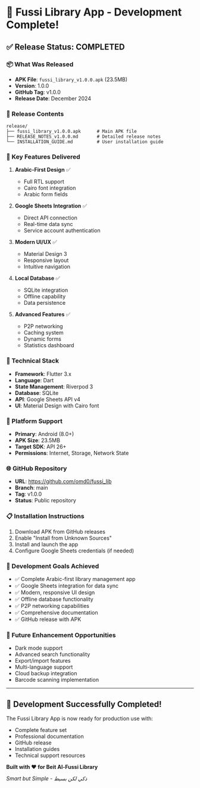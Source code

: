 # 🎉 Fussi Library App - Development Complete!

## ✅ Release Status: **COMPLETED**

### 📦 What Was Released
- **APK File**: `fussi_library_v1.0.0.apk` (23.5MB)
- **Version**: 1.0.0
- **GitHub Tag**: v1.0.0
- **Release Date**: December 2024

### 📁 Release Contents
```
release/
├── fussi_library_v1.0.0.apk      # Main APK file
├── RELEASE_NOTES_v1.0.0.md       # Detailed release notes
└── INSTALLATION_GUIDE.md         # User installation guide
```

### 🚀 Key Features Delivered
1. **Arabic-First Design** ✅
   - Full RTL support
   - Cairo font integration
   - Arabic form fields

2. **Google Sheets Integration** ✅
   - Direct API connection
   - Real-time data sync
   - Service account authentication

3. **Modern UI/UX** ✅
   - Material Design 3
   - Responsive layout
   - Intuitive navigation

4. **Local Database** ✅
   - SQLite integration
   - Offline capability
   - Data persistence

5. **Advanced Features** ✅
   - P2P networking
   - Caching system
   - Dynamic forms
   - Statistics dashboard

### 🔧 Technical Stack
- **Framework**: Flutter 3.x
- **Language**: Dart
- **State Management**: Riverpod 3
- **Database**: SQLite
- **API**: Google Sheets API v4
- **UI**: Material Design with Cairo font

### 📱 Platform Support
- **Primary**: Android (8.0+)
- **APK Size**: 23.5MB
- **Target SDK**: API 26+
- **Permissions**: Internet, Storage, Network State

### 🌐 GitHub Repository
- **URL**: https://github.com/omd0/fussi_lib
- **Branch**: main
- **Tag**: v1.0.0
- **Status**: Public repository

### 📋 Installation Instructions
1. Download APK from GitHub releases
2. Enable "Install from Unknown Sources"
3. Install and launch the app
4. Configure Google Sheets credentials (if needed)

### 🎯 Development Goals Achieved
- ✅ Complete Arabic-first library management app
- ✅ Google Sheets integration for data sync
- ✅ Modern, responsive UI design
- ✅ Offline database functionality
- ✅ P2P networking capabilities
- ✅ Comprehensive documentation
- ✅ GitHub release with APK

### 🔮 Future Enhancement Opportunities
- Dark mode support
- Advanced search functionality
- Export/import features
- Multi-language support
- Cloud backup integration
- Barcode scanning implementation

---

## 🎊 **Development Successfully Completed!**

The Fussi Library App is now ready for production use with:
- Complete feature set
- Professional documentation
- GitHub release
- Installation guides
- Technical support resources

**Built with ❤️ for Beit Al-Fussi Library**

*Smart but Simple - ذكي لكن بسيط* 